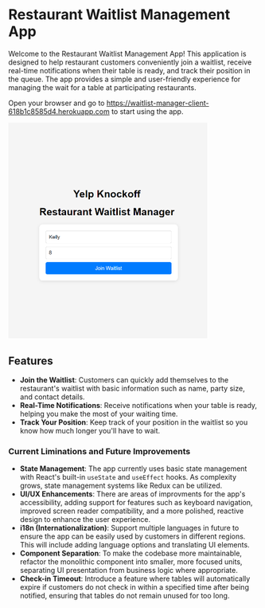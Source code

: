 # Restaurant Waitlist Management App

Welcome to the Restaurant Waitlist Management App! This application is designed to help restaurant customers conveniently join a waitlist, receive real-time notifications when their table is ready, and track their position in the queue. The app provides a simple and user-friendly experience for managing the wait for a table at participating restaurants.

Open your browser and go to https://waitlist-manager-client-618b1c8585d4.herokuapp.com to start using the app.

<img src="product-screenshot.png" alt="Product Screenshot" width="400"/>

## Features
- **Join the Waitlist**: Customers can quickly add themselves to the restaurant's waitlist with basic information such as name, party size, and contact details.
- **Real-Time Notifications**: Receive notifications when your table is ready, helping you make the most of your waiting time.
- **Track Your Position**: Keep track of your position in the waitlist so you know how much longer you'll have to wait.

### Current Liminations and Future Improvements

- **State Management**: The app currently uses basic state management with React's built-in `useState` and `useEffect` hooks. As complexity grows, state management systems like Redux can be utilized.
- **UI/UX Enhancements**: There are areas of improvments for the app's accessibility, adding support for features such as keyboard navigation, improved screen reader compatibility, and a more polished, reactive design to enhance the user experience.
- **i18n (Internationalization)**: Support multiple languages in future to ensure the app can be easily used by customers in different regions. This will include adding language options and translating UI elements.
- **Component Separation**: To make the codebase more maintainable, refactor the monolithic component into smaller, more focused units, separating UI presentation from business logic where appropriate.
- **Check-in Timeout**: Introduce a feature where tables will automatically expire if customers do not check in within a specified time after being notified, ensuring that tables do not remain unused for too long.